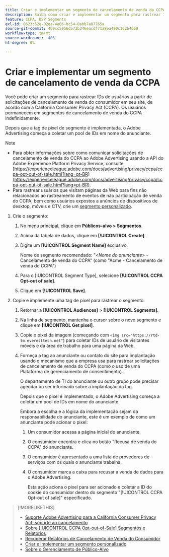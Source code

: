 ```yaml
---
title: Criar e implementar um segmento de cancelamento de venda da CCPA
description: Saiba como criar e implementar um segmento para rastrear IDs de usuários a partir de solicitações de cancelamento de venda do consumidor.
feature: CCPA, DSP Segments
exl-id: 0623c52e-02ea-4e06-bc54-8abb7a87765a
source-git-commit: 4b9cc5956d573b346eacdf71a8ea490c162b4660
workflow-type: tm+mt
source-wordcount: '403'
ht-degree: 0%

---
```


# Criar e implementar um segmento de cancelamento de venda da CCPA

Você pode criar um segmento para rastrear IDs de usuários a partir de solicitações de cancelamento de venda do consumidor em seu site, de acordo com a California Consumer Privacy Act (CCPA). Os usuários permanecem em segmentos de cancelamento de venda do CCPA indefinidamente.

Depois que a tag de pixel de segmento é implementada, o Adobe Advertising começa a coletar um pool de IDs em nome do anunciante.

>[!NOTE]
>
>* Para obter informações sobre como comunicar solicitações de cancelamento de venda do CCPA ao Adobe Advertising usando a API do Adobe Experience Platform Privacy Service, consulte [https://experienceleague.adobe.com/docs/advertising/privacy/ccpa/ccpa-opt-out-of-sale.html?lang=pt-BR](https://experienceleague.adobe.com/docs/advertising/privacy/ccpa/ccpa-opt-out-of-sale.html?lang=pt-BR).
>* Para rastrear usuários que visitam páginas da Web para fins não relacionados ao rastreamento de eventos de não participação de venda do CCPA, bem como usuários expostos a anúncios de dispositivos de desktop, móveis e CTV, crie um [segmento personalizado](/help/dsp/audiences/custom-segment-create.md).

1. Crie o segmento:

   1. No menu principal, clique em **Públicos-alvo > Segmentos**.

   1. Acima da tabela de dados, clique em **[!UICONTROL Create]**.

   1. Digite um **[!UICONTROL Segment Name]** exclusivo.

      Nome de segmento recomendado: &quot;&lt;*Nome do anunciante*> - Cancelamento de venda do CCPA&quot; (como &quot;Acme - Cancelamento de venda do CCPA&quot;)

   1. Para o [!UICONTROL Segment Type], selecione **[!UICONTROL CCPA Opt-out of sale]**.

   1. Clique em **[!UICONTROL Save]**.

1. Copie e implemente uma tag de pixel para rastrear o segmento:

   1. Retornar a **[!UICONTROL Audiences]** > **[!UICONTROL Segments]**.

   1. Na linha de segmento, mantenha o cursor sobre o novo segmento e clique em **[!UICONTROL Get pixel]**.

   1. Copie o pixel da imagem (começando com `<img src="https://rtd-tm.everesttech.net"`) para coletar IDs de usuário de visitantes móveis e da área de trabalho para uma página da Web.

   1. Forneça a tag ao anunciante ou contato do site para implantação usando o mecanismo que a empresa usa para rastrear solicitações de cancelamento de venda do CCPA (como o uso de uma Plataforma de gerenciamento de consentimento).

      O departamento de TI do anunciante ou outro grupo pode precisar agendar ou ser informado sobre a implantação da tag.

      Depois que o pixel é implementado, o Adobe Advertising começa a coletar um pool de IDs em nome do anunciante.

      Embora a escolha e a lógica da implementação sejam da responsabilidade do anunciante, este é um exemplo de como um anunciante pode acionar o pixel:

      1. Um consumidor acessa a página inicial do anunciante.
      1. O consumidor encontra e clica no botão &quot;Recusa de venda do CCPA&quot; do anunciante.
      1. O consumidor é apresentado a uma lista de provedores de serviços com os quais o anunciante trabalha.
      1. O consumidor marca a caixa para recusar a venda de dados para o Adobe Advertising.

         Esta ação aciona o pixel para ser acionado e coletar a ID do cookie do consumidor dentro do segmento &quot;[!UICONTROL CCPA Opt-out of sale]&quot; especificado.

>[!MORELIKETHIS]
>
>* [Suporte Adobe Advertising para a California Consumer Privacy Act: suporte ao cancelamento](/help/privacy/ccpa/ccpa-opt-out-of-sale.md)
>* [Sobre [!UICONTROL CCPA Opt-out-of-Sale] Segmentos e Relatórios](ccpa-opt-out-about.md)
>* [Recuperar Relatórios de Cancelamento de Venda do Consumidor](ccpa-opt-out-segment-report-retrieve.md)
>* [Criar e implementar um segmento personalizado](custom-segment-create.md)
>* [Sobre o Gerenciamento de Público-Alvo](audience-about.md)
